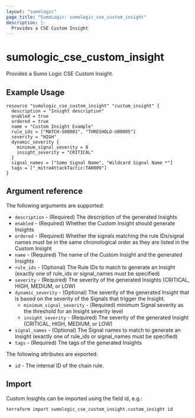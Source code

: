 ```yaml
---
layout: "sumologic"
page_title: "SumoLogic: sumologic_cse_custom_insight"
description: |-
  Provides a CSE Custom Insight
---
```


# sumologic_cse_custom_insight
Provides a Sumo Logic CSE Custom Insight.

## Example Usage
```hcl
resource "sumologic_cse_custom_insight" "custom_insight" {
  description = "Insight description"
  enabled = true
  ordered = true
  name = "Custom Insight Example"
  rule_ids = ["MATCH-S00001", "THRESHOLD-U00005"]
  severity = "HIGH"
  dynamic_severity {
    minimum_signal_severity = 8
    insight_severity = "CRITICAL"
  }
  signal_names = ["Some Signal Name", "Wildcard Signal Name *"]
  tags = ["_mitreAttackTactic:TA0009"]
}
```

## Argument reference

The following arguments are supported:

- `description` - (Required) The description of the generated Insights
- `enabled` - (Required) Whether the Custom Insight should generate Insights
- `ordered` - (Required) Whether the signals matching the rule IDs/signal names must be in the same chronological order as they are listed in the Custom Insight
- `name` - (Required) The name of the Custom Insight and the generated Insights
- `rule_ids` - (Optional) The Rule IDs to match to generate an Insight (exactly one of rule_ids or signal_names must be specified)
- `severity` - (Required) The severity of the generated Insights (CRITICAL, HIGH, MEDIUM, or LOW)
- `dynamic_severity` - (Optional) The severity of the generated Insight that is based on the severity of the Signals that trigger the Insight.
  + `minimum_signal_severity` - (Required) minimum Signal severity as the threshold for an Insight severity level
  + `insight_severity` - (Required) The severity of the generated Insight (CRITICAL, HIGH, MEDIUM, or LOW)
- `signal_names` - (Optional) The Signal names to match to generate an Insight (exactly one of rule_ids or signal_names must be specified)
- `tags` - (Required) The tags of the generated Insights

The following attributes are exported:

- `id` - The internal ID of the chain rule.

## Import

Custom Insights can be imported using the field id, e.g.:
```hcl
terraform import sumologic_cse_custom_insight.custom_insight id
```